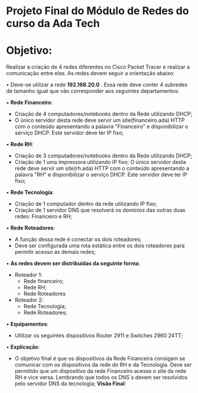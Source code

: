 # Projeto Final do Módulo de Redes do curso da Ada Tech

# Objetivo:

Realizar a criação de 4 redes diferentes no Cisco Packet Tracer e realizar a comunicação entre elas. As redes devem seguir a orientação abaixo:

• Deve-se utilizar a rede **192.168.20.0** . Essa rede deve conter 4 subredes de tamanho igual que vão corresponder aos seguintes departamentos:

• **Rede Financeiro**:

- Criação de 4 computadores/notebooks dentro da Rede utilizando DHCP;
- O único servidor desta rede deve servir um site(financeiro.ada) HTTP com o conteúdo apresentando a palavra "Financeiro" e disponibilizar o serviço DHCP. Este servidor deve ter IP fixo;

• **Rede RH**:

- Criação de 3 computadores/notebooks dentro da Rede utilizando DHCP;
- Criação de 1 uma impressora utilizando IP fixo;
O único servidor desta rede deve servir um site(rh.ada) HTTP com o conteúdo apresentando a palavra "RH" e disponibilizar o serviço DHCP. Este servidor deve ter IP fixo;

• **Rede Tecnologia**:

- Criação de 1 computador dentro da rede utilizando IP fixo;
- Criação de 1 servidor DNS que resolverá os domínios das outras duas redes: Financeiro e RH; 

• **Rede Roteadores**:

- A função dessa rede é conectar os dois roteadores;
- Deve ser configurada uma rota estática entre os dois roteadores para permitir acesso as demais redes;

• **As redes devem ser distribuídas da seguinte forma**:
    
- Roteador 1:
    - Rede financeiro;
    - Rede RH;
    - Rede Roteadores
- Roteador 2:
    - Rede Tecnologia;
    - Rede Roteadores;

• **Equipamentos**:
    
- Utilizar os seguintes dispositivos Router 2911 e Switches 2960 24TT;

• **Explicação**:

- O objetivo final é que os dispositivos da Rede Financeira consigam se comunicar com os dispositivos da rede do RH e da Tecnologia.  Deve ser permitido que um dispositivo da rede Financeiro acesse o site da rede RH e vice versa. Lembrando que todos os DNS´s devem ser resolvidos pelo servidor DNS da tecnologia;
**Visão Final**:
